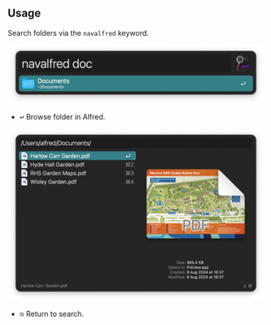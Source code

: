 ## Usage

Search folders via the `navalfred` keyword.

![Searching for folders](images/keyword.png)

* <kbd>↩</kbd> Browse folder in Alfred.

![Browsing in Alfred](images/browser.png)

* <kbd>⎋</kbd> Return to search.
